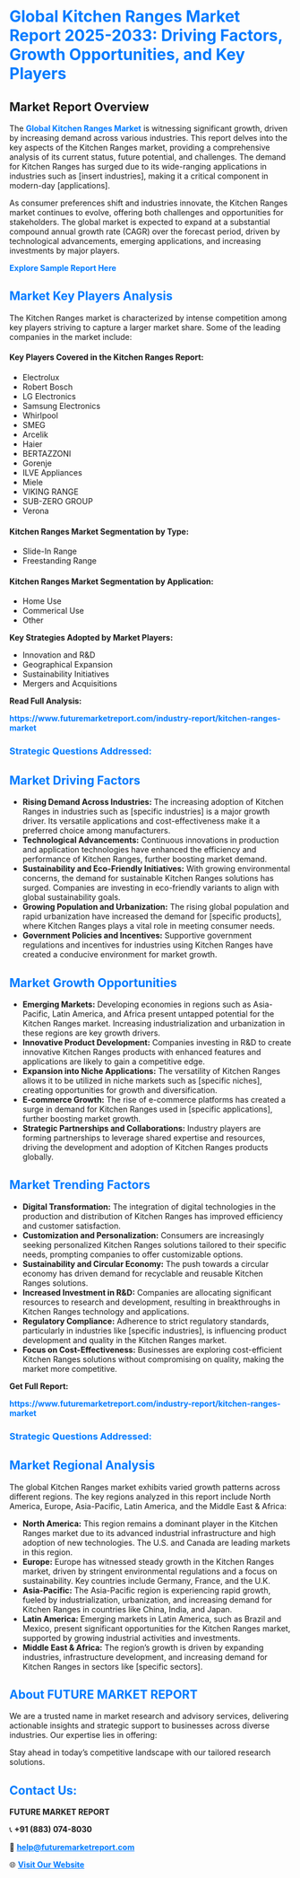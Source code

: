 <h1 style="color: #007BFF;">Global Kitchen Ranges Market Report 2025-2033: Driving Factors, Growth Opportunities, and Key Players</h1>

<section id="overview">
<h2>Market Report Overview</h2>
<p>The <a href="https://www.futuremarketreport.com/industry-report/kitchen-ranges-market" style="color: #007BFF; text-decoration: none;"><strong>Global Kitchen Ranges Market</strong></a> is witnessing significant growth, driven by increasing demand across various industries. This report delves into the key aspects of the Kitchen Ranges market, providing a comprehensive analysis of its current status, future potential, and challenges. The demand for Kitchen Ranges has surged due to its wide-ranging applications in industries such as [insert industries], making it a critical component in modern-day [applications].</p>
<p>As consumer preferences shift and industries innovate, the Kitchen Ranges market continues to evolve, offering both challenges and opportunities for stakeholders. The global market is expected to expand at a substantial compound annual growth rate (CAGR) over the forecast period, driven by technological advancements, emerging applications, and increasing investments by major players.</p>
</section>

<section id="overview">
<p><a href="https://www.futuremarketreport.com/request-sample/reportId=90294" style="color: #007BFF; text-decoration: none;"><strong>Explore Sample Report Here</strong></a></p>
</section>

<section id="key-players">
<h2 style="color: #007BFF;">Market Key Players Analysis</h2>
<p>The Kitchen Ranges market is characterized by intense competition among key players striving to capture a larger market share. Some of the leading companies in the market include:</p>
<h4>Key Players Covered in the Kitchen Ranges Report:</h4>
<ul><li>Electrolux</li><li>Robert Bosch</li><li>LG Electronics</li><li>Samsung Electronics</li><li>Whirlpool</li><li>SMEG</li><li>Arcelik</li><li>Haier</li><li>BERTAZZONI</li><li>Gorenje</li><li>ILVE Appliances</li><li>Miele</li><li>VIKING RANGE</li><li>SUB-ZERO GROUP</li><li>Verona</li></ul>
<h4>Kitchen Ranges Market Segmentation by Type:</h4>
<ul><li>Slide-In Range</li><li>Freestanding Range</li></ul>

<h4>Kitchen Ranges Market Segmentation by Application:</h4>
<ul><li>Home Use</li><li>Commerical Use</li><li>Other</li></ul>
<p><strong>Key Strategies Adopted by Market Players:</strong></p>
<ul>
<li>Innovation and R&D</li>
<li>Geographical Expansion</li>
<li>Sustainability Initiatives</li>
<li>Mergers and Acquisitions</li>
</ul>
</section>

<section>
<p><strong>Read Full Analysis: </strong></p><a href="https://www.futuremarketreport.com/industry-report/kitchen-ranges-market" style="color: #007BFF; text-decoration: none;"><strong>https://www.futuremarketreport.com/industry-report/kitchen-ranges-market</strong></a>
<h3 style="color: #007BFF;">Strategic Questions Addressed:</h3>
</section>

<section id="driving-factors">
<h2 style="color: #007BFF;">Market Driving Factors</h2>
<ul>
<li><strong>Rising Demand Across Industries:</strong> The increasing adoption of Kitchen Ranges in industries such as [specific industries] is a major growth driver. Its versatile applications and cost-effectiveness make it a preferred choice among manufacturers.</li>
<li><strong>Technological Advancements:</strong> Continuous innovations in production and application technologies have enhanced the efficiency and performance of Kitchen Ranges, further boosting market demand.</li>
<li><strong>Sustainability and Eco-Friendly Initiatives:</strong> With growing environmental concerns, the demand for sustainable Kitchen Ranges solutions has surged. Companies are investing in eco-friendly variants to align with global sustainability goals.</li>
<li><strong>Growing Population and Urbanization:</strong> The rising global population and rapid urbanization have increased the demand for [specific products], where Kitchen Ranges plays a vital role in meeting consumer needs.</li>
<li><strong>Government Policies and Incentives:</strong> Supportive government regulations and incentives for industries using Kitchen Ranges have created a conducive environment for market growth.</li>
</ul>
</section>

<section id="growth-opportunities">
<h2 style="color: #007BFF;">Market Growth Opportunities</h2>
<ul>
<li><strong>Emerging Markets:</strong> Developing economies in regions such as Asia-Pacific, Latin America, and Africa present untapped potential for the Kitchen Ranges market. Increasing industrialization and urbanization in these regions are key growth drivers.</li>
<li><strong>Innovative Product Development:</strong> Companies investing in R&D to create innovative Kitchen Ranges products with enhanced features and applications are likely to gain a competitive edge.</li>
<li><strong>Expansion into Niche Applications:</strong> The versatility of Kitchen Ranges allows it to be utilized in niche markets such as [specific niches], creating opportunities for growth and diversification.</li>
<li><strong>E-commerce Growth:</strong> The rise of e-commerce platforms has created a surge in demand for Kitchen Ranges used in [specific applications], further boosting market growth.</li>
<li><strong>Strategic Partnerships and Collaborations:</strong> Industry players are forming partnerships to leverage shared expertise and resources, driving the development and adoption of Kitchen Ranges products globally.</li>
</ul>
</section>

<section id="trending-factors">
<h2 style="color: #007BFF;">Market Trending Factors</h2>
<ul>
<li><strong>Digital Transformation:</strong> The integration of digital technologies in the production and distribution of Kitchen Ranges has improved efficiency and customer satisfaction.</li>
<li><strong>Customization and Personalization:</strong> Consumers are increasingly seeking personalized Kitchen Ranges solutions tailored to their specific needs, prompting companies to offer customizable options.</li>
<li><strong>Sustainability and Circular Economy:</strong> The push towards a circular economy has driven demand for recyclable and reusable Kitchen Ranges solutions.</li>
<li><strong>Increased Investment in R&D:</strong> Companies are allocating significant resources to research and development, resulting in breakthroughs in Kitchen Ranges technology and applications.</li>
<li><strong>Regulatory Compliance:</strong> Adherence to strict regulatory standards, particularly in industries like [specific industries], is influencing product development and quality in the Kitchen Ranges market.</li>
<li><strong>Focus on Cost-Effectiveness:</strong> Businesses are exploring cost-efficient Kitchen Ranges solutions without compromising on quality, making the market more competitive.</li>
</ul>
</section>

<section>
<p><strong>Get Full Report: </strong></p><a href="https://www.futuremarketreport.com/industry-report/kitchen-ranges-market" style="color: #007BFF; text-decoration: none;"><strong>https://www.futuremarketreport.com/industry-report/kitchen-ranges-market</strong></a>
<h3 style="color: #007BFF;">Strategic Questions Addressed:</h3>
</section>


<section id="regional-analysis">
<h2 style="color: #007BFF;">Market Regional Analysis</h2>
<p>The global Kitchen Ranges market exhibits varied growth patterns across different regions. The key regions analyzed in this report include North America, Europe, Asia-Pacific, Latin America, and the Middle East & Africa:</p>
<ul>
<li><strong>North America:</strong> This region remains a dominant player in the Kitchen Ranges market due to its advanced industrial infrastructure and high adoption of new technologies. The U.S. and Canada are leading markets in this region.</li>
<li><strong>Europe:</strong> Europe has witnessed steady growth in the Kitchen Ranges market, driven by stringent environmental regulations and a focus on sustainability. Key countries include Germany, France, and the U.K.</li>
<li><strong>Asia-Pacific:</strong> The Asia-Pacific region is experiencing rapid growth, fueled by industrialization, urbanization, and increasing demand for Kitchen Ranges in countries like China, India, and Japan.</li>
<li><strong>Latin America:</strong> Emerging markets in Latin America, such as Brazil and Mexico, present significant opportunities for the Kitchen Ranges market, supported by growing industrial activities and investments.</li>
<li><strong>Middle East & Africa:</strong> The region’s growth is driven by expanding industries, infrastructure development, and increasing demand for Kitchen Ranges in sectors like [specific sectors].</li>
</ul>
</section>

<footer>
<h2 style="color: #007BFF;">About FUTURE MARKET REPORT</h2>
<p>We are a trusted name in market research and advisory services, delivering actionable insights and strategic support to businesses across diverse industries. Our expertise lies in offering:</p>

<p>Stay ahead in today’s competitive landscape with our tailored research solutions.</p>

<h2 style="color: #007BFF;">Contact Us:</h2>
<p><strong>FUTURE MARKET REPORT</strong></p>
<p>📞 <strong>+91 (883) 074-8030</strong></p>
<p>📧 <strong><a href="mailto:help@futuremarketreport.com" style="color: #007BFF;">help@futuremarketreport.com</a></strong></p>
<p>🌐 <strong><a href="https://www.futuremarketreport.com/" style="color: #007BFF;">Visit Our Website</a></strong></p>
</footer>